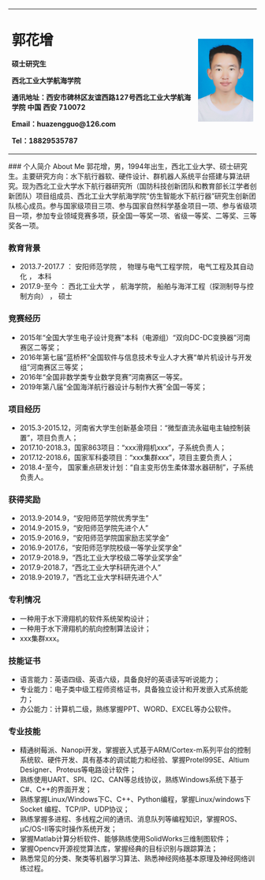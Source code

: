<table border="0">
  <tr>
    <td width="75%">
      <h1>郭花增</h1>
      <p><b>硕士研究生</b></p>
      <p><b>西北工业大学航海学院</b></p>
      <p><b>通讯地址：西安市碑林区友谊西路127号西北工业大学航海学院 中国 西安 710072</b></p>
      <p><b>Email：huazengguo@126.com</b></p>
      <p><b>Tel：18829535787</b></p>
    </td>
    <td width="25%">
      <img src="/Photo.jpg" width="100%">     
    </td>
  </tr>
</table>
### 个人简介 About Me
郭花增，男，1994年出生，西北工业大学、硕士研究生。主要研究方向：水下航行器软、硬件设计、群机器人系统平台搭建与算法研究。现为西北工业大学水下航行器研究所（国防科技创新团队和教育部长江学者创新团队）项目组成员、西北工业大学航海学院“仿生智能水下航行器”研究生创新团队核心成员。参与国家级项目三项、参与国家自然科学基金项目一项、参与省级项目一项，参加专业领域竞赛多项，获全国一等奖一项、省级一等奖、二等奖、三等奖各一项。

### 教育背景
- 2013.7-2017.7 ：      安阳师范学院  ， 物理与电气工程学院，   电气工程及其自动化 ，         本科
- 2017.9-至今    ：      西北工业大学  ，  航海学院，  船舶与海洋工程（探测制导与控制方向）  ， 硕士

### 竞赛经历
- 2015年“全国大学生电子设计竞赛”本科（电源组）“双向DC-DC变换器”河南赛区二等奖；
- 2016年第七届“蓝桥杯”全国软件与信息技术专业人才大赛“单片机设计与开发组”河南赛区三等奖；
- 2016年“全国非数学类专业数学竞赛”河南赛区一等奖。
- 2019年第八届“全国海洋航行器设计与制作大赛”全国一等奖；

### 项目经历
- 2015.3-2015.12，河南省大学生创新基金项目：“微型直流永磁电主轴控制装置”，项目负责人；
- 2017.10-2018.3，国家863项目：“xxx滑翔机xxx”，子系统负责人；
- 2017.12-2018.6，国家军科委项目：“xxx集群xxx”，项目主要负责人；
- 2018.4-至今，    国家重点研发计划：“自主变形仿生柔体潜水器研制”，子系统负责人。

### 获得奖励
- 2013.9-2014.9，“安阳师范学院优秀学生”
- 2014.9-2015.9，“安阳师范学院先进个人”
- 2015.9-2016.9，“安阳师范学院国家励志奖学金”
- 2016.9-2017.6，“安阳师范学院校级一等学业奖学金”
- 2017.9-2018.9，“西北工业大学校级二等学业奖学金”
- 2017.9-2018.7，“西北工业大学科研先进个人”
- 2018.9-2019.7，“西北工业大学科研先进个人”

### 专利情况
- 一种用于水下滑翔机的软件系统架构设计；
- 一种用于水下滑翔机的航向控制算法设计；
- xxx集群xxx。

### 技能证书
- 语言能力：英语四级、英语六级，具备良好的英语读写听说能力；
- 专业能力：电子类中级工程师资格证书，具备独立设计和开发嵌入式系统能力；
- 办公能力：计算机二级，熟练掌握PPT、WORD、EXCEL等办公软件。

### 专业技能
- 精通树莓派、Nanopi开发，掌握嵌入式基于ARM/Cortex-m系列平台的控制系统软、硬件开发、具有基本的调试能力和经验、掌握Protel99SE、Altium Designer、Proteus等电路设计软件；
- 熟练使用UART、SPI、I2C、CAN等总线协议，熟练Windows系统下基于C#、C++的界面开发；
- 熟练掌握Linux/Windows下C、C++、Python编程，掌握Linux/windows下Socket 编程、TCP/IP、UDP协议；
- 熟练掌握多进程、多线程之间的通讯、消息队列等编程知识，掌握ROS、μC/OS-II等实时操作系统开发；
- 掌握Matlab计算分析软件、能够熟练使用SolidWorks三维制图软件；
- 掌握Opencv开源视觉算法库，掌握经典的目标识别与跟踪算法；
- 熟悉常见的分类、聚类等机器学习算法、熟悉神经网络基本原理及神经网络训练过程。






